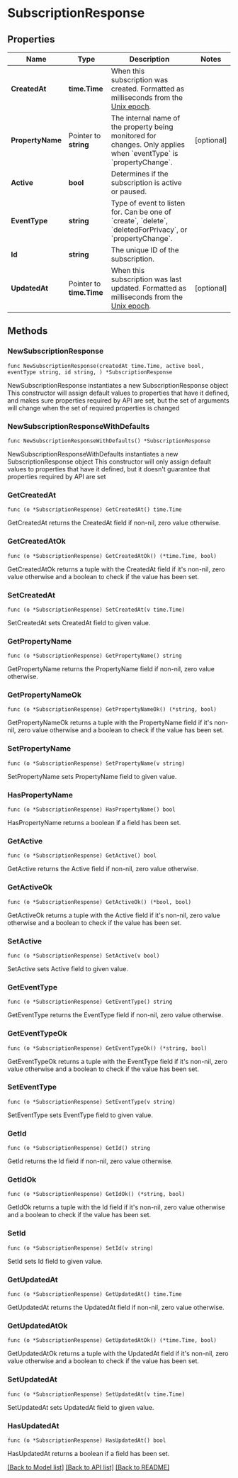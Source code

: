 # SubscriptionResponse

## Properties

Name | Type | Description | Notes
------------ | ------------- | ------------- | -------------
**CreatedAt** | **time.Time** | When this subscription was created. Formatted as milliseconds from the [Unix epoch](#). | 
**PropertyName** | Pointer to **string** | The internal name of the property being monitored for changes. Only applies when &#x60;eventType&#x60; is &#x60;propertyChange&#x60;. | [optional] 
**Active** | **bool** | Determines if the subscription is active or paused. | 
**EventType** | **string** | Type of event to listen for. Can be one of &#x60;create&#x60;, &#x60;delete&#x60;, &#x60;deletedForPrivacy&#x60;, or &#x60;propertyChange&#x60;. | 
**Id** | **string** | The unique ID of the subscription. | 
**UpdatedAt** | Pointer to **time.Time** | When this subscription was last updated. Formatted as milliseconds from the [Unix epoch](#). | [optional] 

## Methods

### NewSubscriptionResponse

`func NewSubscriptionResponse(createdAt time.Time, active bool, eventType string, id string, ) *SubscriptionResponse`

NewSubscriptionResponse instantiates a new SubscriptionResponse object
This constructor will assign default values to properties that have it defined,
and makes sure properties required by API are set, but the set of arguments
will change when the set of required properties is changed

### NewSubscriptionResponseWithDefaults

`func NewSubscriptionResponseWithDefaults() *SubscriptionResponse`

NewSubscriptionResponseWithDefaults instantiates a new SubscriptionResponse object
This constructor will only assign default values to properties that have it defined,
but it doesn't guarantee that properties required by API are set

### GetCreatedAt

`func (o *SubscriptionResponse) GetCreatedAt() time.Time`

GetCreatedAt returns the CreatedAt field if non-nil, zero value otherwise.

### GetCreatedAtOk

`func (o *SubscriptionResponse) GetCreatedAtOk() (*time.Time, bool)`

GetCreatedAtOk returns a tuple with the CreatedAt field if it's non-nil, zero value otherwise
and a boolean to check if the value has been set.

### SetCreatedAt

`func (o *SubscriptionResponse) SetCreatedAt(v time.Time)`

SetCreatedAt sets CreatedAt field to given value.


### GetPropertyName

`func (o *SubscriptionResponse) GetPropertyName() string`

GetPropertyName returns the PropertyName field if non-nil, zero value otherwise.

### GetPropertyNameOk

`func (o *SubscriptionResponse) GetPropertyNameOk() (*string, bool)`

GetPropertyNameOk returns a tuple with the PropertyName field if it's non-nil, zero value otherwise
and a boolean to check if the value has been set.

### SetPropertyName

`func (o *SubscriptionResponse) SetPropertyName(v string)`

SetPropertyName sets PropertyName field to given value.

### HasPropertyName

`func (o *SubscriptionResponse) HasPropertyName() bool`

HasPropertyName returns a boolean if a field has been set.

### GetActive

`func (o *SubscriptionResponse) GetActive() bool`

GetActive returns the Active field if non-nil, zero value otherwise.

### GetActiveOk

`func (o *SubscriptionResponse) GetActiveOk() (*bool, bool)`

GetActiveOk returns a tuple with the Active field if it's non-nil, zero value otherwise
and a boolean to check if the value has been set.

### SetActive

`func (o *SubscriptionResponse) SetActive(v bool)`

SetActive sets Active field to given value.


### GetEventType

`func (o *SubscriptionResponse) GetEventType() string`

GetEventType returns the EventType field if non-nil, zero value otherwise.

### GetEventTypeOk

`func (o *SubscriptionResponse) GetEventTypeOk() (*string, bool)`

GetEventTypeOk returns a tuple with the EventType field if it's non-nil, zero value otherwise
and a boolean to check if the value has been set.

### SetEventType

`func (o *SubscriptionResponse) SetEventType(v string)`

SetEventType sets EventType field to given value.


### GetId

`func (o *SubscriptionResponse) GetId() string`

GetId returns the Id field if non-nil, zero value otherwise.

### GetIdOk

`func (o *SubscriptionResponse) GetIdOk() (*string, bool)`

GetIdOk returns a tuple with the Id field if it's non-nil, zero value otherwise
and a boolean to check if the value has been set.

### SetId

`func (o *SubscriptionResponse) SetId(v string)`

SetId sets Id field to given value.


### GetUpdatedAt

`func (o *SubscriptionResponse) GetUpdatedAt() time.Time`

GetUpdatedAt returns the UpdatedAt field if non-nil, zero value otherwise.

### GetUpdatedAtOk

`func (o *SubscriptionResponse) GetUpdatedAtOk() (*time.Time, bool)`

GetUpdatedAtOk returns a tuple with the UpdatedAt field if it's non-nil, zero value otherwise
and a boolean to check if the value has been set.

### SetUpdatedAt

`func (o *SubscriptionResponse) SetUpdatedAt(v time.Time)`

SetUpdatedAt sets UpdatedAt field to given value.

### HasUpdatedAt

`func (o *SubscriptionResponse) HasUpdatedAt() bool`

HasUpdatedAt returns a boolean if a field has been set.


[[Back to Model list]](../README.md#documentation-for-models) [[Back to API list]](../README.md#documentation-for-api-endpoints) [[Back to README]](../README.md)


